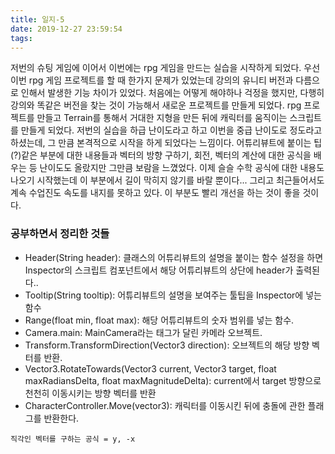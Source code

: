 ```yaml
---
title: 일지-5
date: 2019-12-27 23:59:54
tags:
---
```


저번의 슈팅 게임에 이어서 이번에는 rpg 게임을 만드는 실습을 시작하게 되었다. 우선 이번 rpg 게임 프로젝트를 할 때 한가지 문제가 있었는데 강의의 유니티 버전과 다름으로 인해서 발생한 기능 차이가 있었다.
처음에는 어떻게 해야하나 걱정을 했지만, 다행히 강의와 똑같은 버전을 찾는 것이 가능해서 새로운 프로젝트를 만들게 되었다.
rpg 프로젝트를 만들고 Terrain를 통해서 거대한 지형을 만든 뒤에 캐릭터를 움직이는 스크립트를 만들게 되었다. 저번의 실습을 하급 난이도라고 하고 이번을 중급 난이도로 정도라고 하셨는데, 그 만큼 본격적으로 시작을 하게 되었다는 느낌이다.
어튜리뷰트에 붙이는 팁(?)같은 부분에 대한 내용들과 벡터의 방향 구하기, 회전, 벡터의 계산에 대한 공식을 배우는 등 난이도도 올랐지만 그만큼 보람을 느꼈었다.
이제 슬슬 수학 공식에 대한 내용도 나오기 시작했는데 이 부분에서 길이 막히지 않기를 바랄 뿐이다...
그리고 최근들어서도 계속 수업진도 속도를 내지를 못하고 있다. 이 부분도 빨리 개선을 하는 것이 좋을 것이다.

### 공부하면서 정리한 것들
- Header(String header): 클래스의 어튜리뷰트의 설명을 붙이는 함수 설정을 하면 Inspector의 스크립트 컴포넌트에서 해당 어튜리뷰트의 상단에 header가 출력된다..
- Tooltip(String tooltip): 어튜리뷰트의 설명을 보여주는 툴팁을 Inspector에 넣는 함수
- Range(float min, float max): 해당 어튜리뷰트의 숫자 범위를 넣는 함수.
- Camera.main: MainCamera라는 태그가 달린 카메라 오브젝트.
- Transform.TransformDirection(Vector3 direction): 오브젝트의 해당 방향 벡터를 반환.
- Vector3.RotateTowards(Vector3 current, Vector3 target, float maxRadiansDelta, float maxMagnitudeDelta): current에서 target 방향으로 천천히 이동시키는 방향 벡터를 반환
- CharacterController.Move(vector3): 캐릭터를 이동시킨 뒤에 충돌에 관한 플래그를 반환한다.
```
직각인 벡터를 구하는 공식 = y, -x
```